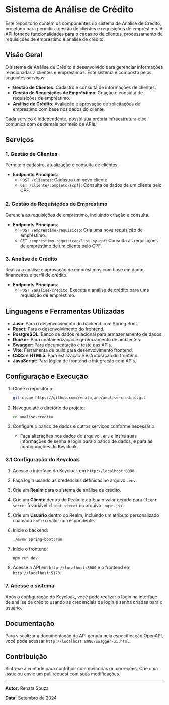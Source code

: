 # Sistema de Análise de Crédito

Este repositório contém os componentes do sistema de Análise de Crédito, projetado para permitir a gestão de clientes e requisições de empréstimo. A API fornece funcionalidades para o cadastro de clientes, processamento de requisições de empréstimo e análise de crédito.

## Visão Geral

O sistema de Análise de Crédito é desenvolvido para gerenciar informações relacionadas a clientes e empréstimos. Este sistema é composto pelos seguintes serviços:

- **Gestão de Clientes**: Cadastro e consulta de informações de clientes.
- **Gestão de Requisições de Empréstimo**: Criação e consulta de requisições de empréstimo.
- **Análise de Crédito**: Avaliação e aprovação de solicitações de empréstimo com base nos dados do cliente.

Cada serviço é independente, possui sua própria infraestrutura e se comunica com os demais por meio de APIs.

## Serviços

### 1. Gestão de Clientes

Permite o cadastro, atualização e consulta de clientes.

- **Endpoints Principais**:
  - `POST /clientes`: Cadastra um novo cliente.
  - `GET /cliente/completo/{cpf}`: Consulta os dados de um cliente pelo CPF.

### 2. Gestão de Requisições de Empréstimo

Gerencia as requisições de empréstimo, incluindo criação e consulta.

- **Endpoints Principais**:
  - `POST /emprestimo-requisicao`: Cria uma nova requisição de empréstimo.
  - `GET /emprestimo-requisicao/list-by-cpf`: Consulta as requisições de empréstimo de um cliente pelo CPF.

### 3. Análise de Crédito

Realiza a análise e aprovação de empréstimos com base em dados financeiros e perfil de crédito.

- **Endpoints Principais**:
  - `POST /analise-credito`: Executa a análise de crédito para uma requisição de empréstimo.

## Linguagens e Ferramentas Utilizadas

- **Java**: Para o desenvolvimento do backend com Spring Boot.
- **React**: Para o desenvolvimento do frontend.
- **PostgreSQL**: Banco de dados relacional para armazenamento de dados.
- **Docker**: Para containerização e gerenciamento de ambientes.
- **Swagger**: Para documentação e teste das APIs.
- **Vite**: Ferramenta de build para desenvolvimento frontend.
- **CSS3** e **HTML5**: Para estilização e estruturação do frontend.
- **JavaScript**: Para lógica de frontend e integração com APIs.

## Configuração e Execução

1. Clone o repositório:
    ```bash
    git clone https://github.com/renatajane/analise-credito.git
    ```

2. Navegue até o diretório do projeto:
    ```bash
    cd analise-credito
    ```

3. Configure o banco de dados e outros serviços conforme necessário. 
   - Faça alterações nos dados do arquivo `.env` e insira suas informações de senha e login para o banco de dados, e para as configurações do Keycloak.

### 3.1 Configuração do Keycloak

1. Acesse a interface do Keycloak em `http://localhost:8088`.
2. Faça login usando as credenciais definidas no arquivo `.env`.
3. Crie um **Realm** para o sistema de análise de crédito.
4. Crie um **Cliente** dentro do Realm e atribua o valor gerado para `Client secret` à variável `client_secret` no arquivo `Login.jsx`.
5. Crie um **Usuário** dentro do Realm, incluindo um atributo personalizado chamado `cpf` e o valor correspondente.

4. Inicie o backend:
    ```bash
    ./mvnw spring-boot:run
    ```

5. Inicie o frontend:
    ```bash
    npm run dev
    ```

6. Acesse a API em `http://localhost:8080` e o frontend em `http://localhost:5173`.

### 7. Acesse o sistema

Após a configuração do Keycloak, você pode realizar o login na interface de análise de crédito usando as credenciais de login e senha criadas para o usuário.

## Documentação

Para visualizar a documentação da API gerada pela especificação OpenAPI, você pode acessar `http://localhost:8080/swagger-ui.html`.

## Contribuição

Sinta-se à vontade para contribuir com melhorias ou correções. Crie uma issue ou envie um pull request com suas modificações.

---

**Autor:** Renata Souza

**Data:** Setembro de 2024
